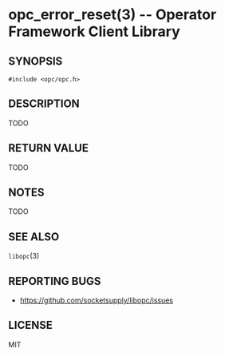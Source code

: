 opc_error_reset(3) -- Operator Framework Client Library
===============================================

## SYNOPSIS

  `#include <opc/opc.h>`

## DESCRIPTION

TODO

## RETURN VALUE

TODO

## NOTES

TODO

## SEE ALSO

  `libopc`(3)

## REPORTING BUGS

  - <https://github.com/socketsupply/libopc/issues>

## LICENSE

MIT

